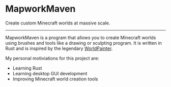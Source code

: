 # MapworkMaven

Create custom Minecraft worlds at massive scale.

---

MapworkMaven is a program that allows you to create Minecraft worlds using brushes and tools like a drawing or sculpting program. It is written in Rust and is inspired by the legendary [WorldPainter](https://www.worldpainter.net).

My personal motiviations for this project are:

- Learning Rust
- Learning desktop GUI development
- Improving Minecraft world creation tools

